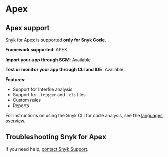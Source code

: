 # Apex

## Apex support

Snyk for Apex is supported **only for Snyk Code**.

**Framework supported**: APEX&#x20;

**Import your app through SCM**: Available

**Test or monitor your app through CLI and IDE**: Available

**Features**:

* Support for Interfile analysis
* Support for `.trigger` and `.cls` files
* Custom rules
* Reports

For instructions on using the Snyk CLI for code analysis, see the [languages overview](./).

## Troubleshooting Snyk for Apex

If you need help, [contact Snyk Support](https://support.snyk.io/hc/en-us).&#x20;
